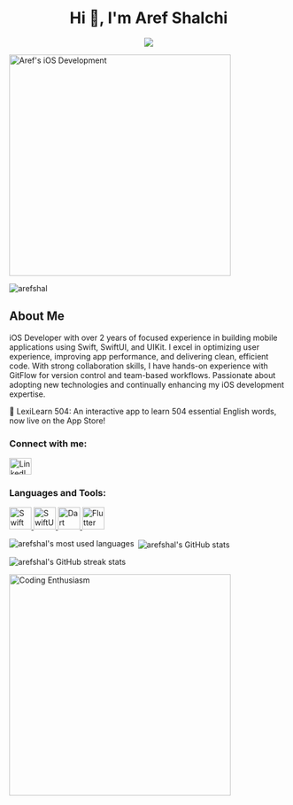 <h1 align="center">Hi 👋, I'm Aref Shalchi</h1> <p align="center"> <a href="https://github.com/DenverCoder1/readme-typing-svg"> <img src="https://readme-typing-svg.herokuapp.com?color=42A5F5&center=true&lines=iOS+Developer+%7C+Swift+Enthusiast;Building+Interactive+Apps+%7C+SwiftUI+Expert;Continuous+Learner+%26+Problem-Solver"> </a> </p> <img align="center" alt="Aref's iOS Development" width="400" src="https://media.giphy.com/media/LmNwrBhejkK9EFP504/giphy.gif"> <p align="left"> <img src="https://komarev.com/ghpvc/?username=arefshal&label=Profile%20views&color=0e75b6&style=flat" alt="arefshal" /> </p>
<h2 align="left">About Me</h2> <p> iOS Developer with over 2 years of focused experience in building mobile applications using Swift, SwiftUI, and UIKit. I excel in optimizing user experience, improving app performance, and delivering clean, efficient code. With strong collaboration skills, I have hands-on experience with GitFlow for version control and team-based workflows. Passionate about adopting new technologies and continually enhancing my iOS development expertise. </p>
🚀 LexiLearn 504: An interactive app to learn 504 essential English words, now live on the App Store!

<h3 align="left">Connect with me:</h3> <p align="left"> <a href="https://linkedin.com/in/aref-shalchi" target="_blank"> <img align="center" src="https://raw.githubusercontent.com/rahuldkjain/github-profile-readme-generator/master/src/images/icons/Social/linked-in-alt.svg" alt="LinkedIn Profile" height="30" width="40" /> </a> </p>
<h3 align="left">Languages and Tools:</h3> <p align="left"> <a href="https://developer.apple.com/swift/" target="_blank" rel="noreferrer"> <img src="https://cdn.worldvectorlogo.com/logos/swift-15.svg" alt="Swift" width="40" height="40" /> </a> <a href="https://developer.apple.com/documentation/swiftui/" target="_blank" rel="noreferrer"> <img src="https://developer.apple.com/assets/elements/icons/swiftui/swiftui-96x96_2x.png" alt="SwiftUI" width="40" height="40" /> </a> <a href="https://dart.dev/" target="_blank" rel="noreferrer"> <img src="https://www.vectorlogo.zone/logos/dartlang/dartlang-icon.svg" alt="Dart" width="40" height="40" /> </a> <a href="https://flutter.dev/" target="_blank" rel="noreferrer"> <img src="https://www.vectorlogo.zone/logos/flutterio/flutterio-icon.svg" alt="Flutter" width="40" height="40" /> </a> </p>
<p><img align="left" src="https://github-readme-stats.vercel.app/api/top-langs?username=arefshal&show_icons=true&locale=en&layout=compact&theme=radical" alt="arefshal's most used languages" /></p> <p>&nbsp;<img align="center" src="https://github-readme-stats.vercel.app/api?username=arefshal&show_icons=true&locale=en&theme=radical" alt="arefshal's GitHub stats" /></p> <p><img align="center" src="https://github-readme-streak-stats.herokuapp.com/?user=arefshal&theme=radical" alt="arefshal's GitHub streak stats" /></p> <img align="center" alt="Coding Enthusiasm" width="400" src="https://media.giphy.com/media/VTtANKl0beDFQRLDTh/giphy.gif">
